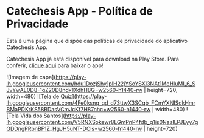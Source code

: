 # Catechesis App - Política de Privacidade

Esta é uma página que dispõe das políticas de privacidade do aplicativo Catechesis App.

Catechesis App já está disponível para download na Play Store. Para conferir, [clique aqui](https://play.google.com/store/apps/details?id=br.com.rianevangelista.catechesis_quiz) para baixar o app! 

![Imagem de capa](https://play-lh.googleusercontent.com/hdu1DozjShy1plH22jYSoYSXI3NAt1MeHIuMI_6_SJvYwAE0D8-1qZ20D8ndx1XdhH8G=w2560-h1440-rw | height=720, width=480) 
![Tela de Quiz](https://play-lh.googleusercontent.com/4Fe0ksnq_qd_d73ttwX3SCqb_FCmYXNISdkHmrBMaPDKrKS58BDasVCmJcKf7H87nhc=w2560-h1440-rw | width=480) 
![Tela Vida dos Santos](https://play-lh.googleusercontent.com/V5RNXSokewr8LGmPnP4fdb_g1is0NaalLPJEyy7gGDDngPRpnBF1Z_HgJH5uNT-DCls=w2560-h1440-rw | height=720)
